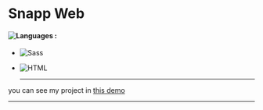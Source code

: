 # Snapp Web 

#### ![Languages](https://img.shields.io/github/languages/count/zeynab-jalalian/Snapp-Web) :
 - ![Sass](https://img.shields.io/badge/Sass-CC6699?style=for-the-badge&logo=sass&logoColor=white)
 - ![HTML](https://img.shields.io/badge/Html-orange)
 
   
   ---
 you can see my project in [this demo](https://zeynab-jalalian.github.io/Snapp-Web/)
  ___
